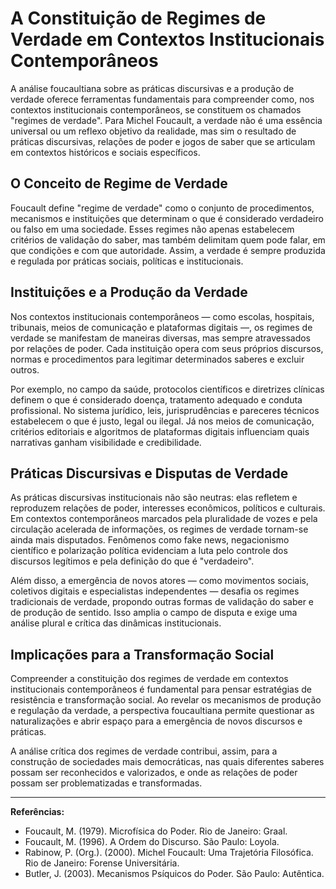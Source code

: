 
# A Constituição de Regimes de Verdade em Contextos Institucionais Contemporâneos

A análise foucaultiana sobre as práticas discursivas e a produção de verdade oferece ferramentas fundamentais para compreender como, nos contextos institucionais contemporâneos, se constituem os chamados "regimes de verdade". Para Michel Foucault, a verdade não é uma essência universal ou um reflexo objetivo da realidade, mas sim o resultado de práticas discursivas, relações de poder e jogos de saber que se articulam em contextos históricos e sociais específicos.

## O Conceito de Regime de Verdade

Foucault define "regime de verdade" como o conjunto de procedimentos, mecanismos e instituições que determinam o que é considerado verdadeiro ou falso em uma sociedade. Esses regimes não apenas estabelecem critérios de validação do saber, mas também delimitam quem pode falar, em que condições e com que autoridade. Assim, a verdade é sempre produzida e regulada por práticas sociais, políticas e institucionais.

## Instituições e a Produção da Verdade

Nos contextos institucionais contemporâneos — como escolas, hospitais, tribunais, meios de comunicação e plataformas digitais —, os regimes de verdade se manifestam de maneiras diversas, mas sempre atravessados por relações de poder. Cada instituição opera com seus próprios discursos, normas e procedimentos para legitimar determinados saberes e excluir outros.

Por exemplo, no campo da saúde, protocolos científicos e diretrizes clínicas definem o que é considerado doença, tratamento adequado e conduta profissional. No sistema jurídico, leis, jurisprudências e pareceres técnicos estabelecem o que é justo, legal ou ilegal. Já nos meios de comunicação, critérios editoriais e algoritmos de plataformas digitais influenciam quais narrativas ganham visibilidade e credibilidade.

## Práticas Discursivas e Disputas de Verdade

As práticas discursivas institucionais não são neutras: elas refletem e reproduzem relações de poder, interesses econômicos, políticos e culturais. Em contextos contemporâneos marcados pela pluralidade de vozes e pela circulação acelerada de informações, os regimes de verdade tornam-se ainda mais disputados. Fenômenos como fake news, negacionismo científico e polarização política evidenciam a luta pelo controle dos discursos legítimos e pela definição do que é "verdadeiro".

Além disso, a emergência de novos atores — como movimentos sociais, coletivos digitais e especialistas independentes — desafia os regimes tradicionais de verdade, propondo outras formas de validação do saber e de produção de sentido. Isso amplia o campo de disputa e exige uma análise plural e crítica das dinâmicas institucionais.

## Implicações para a Transformação Social

Compreender a constituição dos regimes de verdade em contextos institucionais contemporâneos é fundamental para pensar estratégias de resistência e transformação social. Ao revelar os mecanismos de produção e regulação da verdade, a perspectiva foucaultiana permite questionar as naturalizações e abrir espaço para a emergência de novos discursos e práticas.

A análise crítica dos regimes de verdade contribui, assim, para a construção de sociedades mais democráticas, nas quais diferentes saberes possam ser reconhecidos e valorizados, e onde as relações de poder possam ser problematizadas e transformadas.

---

**Referências:**

- Foucault, M. (1979). Microfísica do Poder. Rio de Janeiro: Graal.
- Foucault, M. (1996). A Ordem do Discurso. São Paulo: Loyola.
- Rabinow, P. (Org.). (2000). Michel Foucault: Uma Trajetória Filosófica. Rio de Janeiro: Forense Universitária.
- Butler, J. (2003). Mecanismos Psíquicos do Poder. São Paulo: Autêntica.
```
